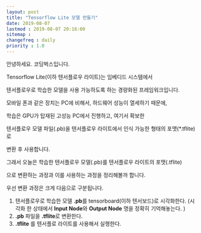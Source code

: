 ```yaml
---
layout: post
title: "Tensorflow Lite 모델 만들기"
date: 2019-08-07
lastmod : 2019-08-07 20:16:00
sitemap :
changefreq : daily
priority : 1.0
---
```


안녕하세요. 코딩벅스입니다. 

Tensorflow Lite(이하 텐서플로우 라이트)는 임베디드 시스템에서 

텐서플로우로 학습한 모델을 사용 가능하도록 하는 경량화된 프레임워크입니다. 



모바일 폰과 같은 장치는 PC에 비해서, 하드웨어 성능이 열세하기 때문에,

학습은 GPU가 탑재된 고성능 PC에서 진행하고, 여기서 확보한 

텐서플로우 모델 파일(.pb)을 텐서플로우 라이트에서 인식 가능한 형태의 포맷(*.tflite)로 

변환 후 사용합니다. 



그래서 오늘은 학습한 텐서플로우 모델(.pb)를 텐서플로우 라이트의 포맷(.tflite)

으로 변환하는 과정과 이를 사용하는 과정을 정리해볼까 합니다. 



우선 변환 과정은 크게 다음으로 구분됩니다. 

1. 텐서플로우로 학습한 모델 **.pb**를 tensorboard(이하 텐서보드)로 시각화한다.
   (시각화 한 상태에서 **Input Node**와 **Output Node** 명을 정확히 기억해놓는다. )
2. **.pb** 파일을 **.tflite**로 변환한다. 
3. **.tflite** 를 텐서플로 라이트를 사용해서 실행한다.
